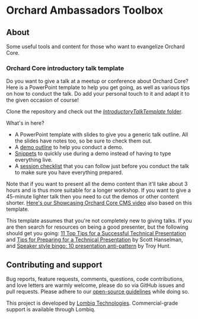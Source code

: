 # Orchard Ambassadors Toolbox

## About

Some useful tools and content for those who want to evangelize Orchard Core.

### Orchard Core introductory talk template

Do you want to give a talk at a meetup or conference about Orchard Core? Here is a PowerPoint template to help you get going, as well as various tips on how to conduct the talk. Do add your personal touch to it and adapt it to the given occasion of course!

Clone the repository and check out the [*IntroductoryTalkTemplate* folder](IntroductoryTalkTemplate).

What's in here?

- A PowerPoint template with slides to give you a generic talk outline. All the slides have notes too, so be sure to check them out.
- A [demo outline](IntroductoryTalkTemplate/DemoOutline.md) to help you conduct a demo.
- [Snippets](IntroductoryTalkTemplate/Snippets.txt) to quickly use during a demo instead of having to type everything live.
- A [session checklist](IntroductoryTalkTemplate/Checklist.md) that you can follow just before you conduct the talk to make sure you have everything prepared.

Note that if you want to present all the demo content than it'll take about 3 hours and is thus more suitable for a longer workshop. If you want to give a 45-minute lighter talk then you need to cut the demos or other content shorter. [Here's our Showcasing Orchard Core CMS video](https://www.youtube.com/watch?v=Gfy5SCACyL8) also based on this template.

This template assumes that you're not completely new to giving talks. If you are then search for resources on being a good presenter, but the following should get you going: [11 Top Tips for a Successful Technical Presentation](https://www.hanselman.com/blog/11TopTipsForASuccessfulTechnicalPresentation.aspx) and 
[Tips for Preparing for a Technical Presentation](https://www.hanselman.com/blog/TipsForPreparingForATechnicalPresentation.aspx) by Scott Hanselman, and [Speaker style bingo: 10 presentation anti-pattern](https://www.troyhunt.com/speaker-style-bingo-10-presentation/) by Troy Hunt.

## Contributing and support

Bug reports, feature requests, comments, questions, code contributions, and love letters are warmly welcome, please do so via GitHub issues and pull requests. Please adhere to our [open-source guidelines](https://lombiq.com/open-source-guidelines) while doing so.

This project is developed by [Lombiq Technologies](https://lombiq.com/). Commercial-grade support is available through Lombiq.